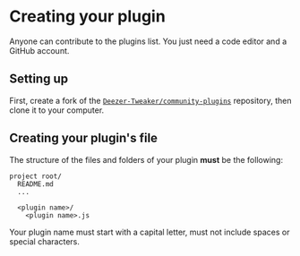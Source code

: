 # Creating your plugin

Anyone can contribute to the plugins list. You just need a code editor and a GitHub account.

## Setting up

First, create a fork of the [`Deezer-Tweaker/community-plugins`](https://github.com/Deezer-Tweaker/community-plugins) repository,
then clone it to your computer.

## Creating your plugin's file

The structure of the files and folders of your plugin **must** be the following:

```
project root/
  README.md
  ...
  
  <plugin name>/
    <plugin name>.js
```

Your plugin name must start with a capital letter, must not include spaces or special characters.
